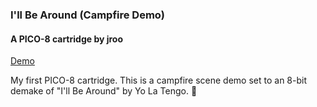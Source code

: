 ### I'll Be Around (Campfire Demo)
#### A PICO-8 cartridge by jroo

[Demo](readme/demo.gif)

My first PICO-8 cartridge. This is a campfire scene demo set to an 8-bit demake of "I'll Be Around" by Yo La Tengo. 🎵

